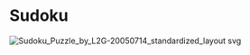 # Sudoku

![Sudoku_Puzzle_by_L2G-20050714_standardized_layout svg](https://github.com/ukulele2fire/Sudoku/assets/84601166/015839ed-bd76-4ff3-b30a-cc22dd16aac2)

